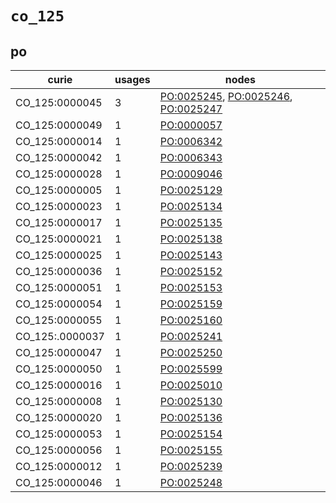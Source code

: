 # `co_125`

## po

| curie           |   usages | nodes                                                                                                                                                                     |
|-----------------|----------|---------------------------------------------------------------------------------------------------------------------------------------------------------------------------|
| CO_125:0000045  |        3 | [PO:0025245](http://purl.obolibrary.org/obo/PO_0025245), [PO:0025246](http://purl.obolibrary.org/obo/PO_0025246), [PO:0025247](http://purl.obolibrary.org/obo/PO_0025247) |
| CO_125:0000049  |        1 | [PO:0000057](http://purl.obolibrary.org/obo/PO_0000057)                                                                                                                   |
| CO_125:0000014  |        1 | [PO:0006342](http://purl.obolibrary.org/obo/PO_0006342)                                                                                                                   |
| CO_125:0000042  |        1 | [PO:0006343](http://purl.obolibrary.org/obo/PO_0006343)                                                                                                                   |
| CO_125:0000028  |        1 | [PO:0009046](http://purl.obolibrary.org/obo/PO_0009046)                                                                                                                   |
| CO_125:0000005  |        1 | [PO:0025129](http://purl.obolibrary.org/obo/PO_0025129)                                                                                                                   |
| CO_125:0000023  |        1 | [PO:0025134](http://purl.obolibrary.org/obo/PO_0025134)                                                                                                                   |
| CO_125:0000017  |        1 | [PO:0025135](http://purl.obolibrary.org/obo/PO_0025135)                                                                                                                   |
| CO_125:0000021  |        1 | [PO:0025138](http://purl.obolibrary.org/obo/PO_0025138)                                                                                                                   |
| CO_125:0000025  |        1 | [PO:0025143](http://purl.obolibrary.org/obo/PO_0025143)                                                                                                                   |
| CO_125:0000036  |        1 | [PO:0025152](http://purl.obolibrary.org/obo/PO_0025152)                                                                                                                   |
| CO_125:0000051  |        1 | [PO:0025153](http://purl.obolibrary.org/obo/PO_0025153)                                                                                                                   |
| CO_125:0000054  |        1 | [PO:0025159](http://purl.obolibrary.org/obo/PO_0025159)                                                                                                                   |
| CO_125:0000055  |        1 | [PO:0025160](http://purl.obolibrary.org/obo/PO_0025160)                                                                                                                   |
| CO_125:.0000037 |        1 | [PO:0025241](http://purl.obolibrary.org/obo/PO_0025241)                                                                                                                   |
| CO_125:0000047  |        1 | [PO:0025250](http://purl.obolibrary.org/obo/PO_0025250)                                                                                                                   |
| CO_125:0000050  |        1 | [PO:0025599](http://purl.obolibrary.org/obo/PO_0025599)                                                                                                                   |
| CO_125:0000016  |        1 | [PO:0025010](http://purl.obolibrary.org/obo/PO_0025010)                                                                                                                   |
| CO_125:0000008  |        1 | [PO:0025130](http://purl.obolibrary.org/obo/PO_0025130)                                                                                                                   |
| CO_125:0000020  |        1 | [PO:0025136](http://purl.obolibrary.org/obo/PO_0025136)                                                                                                                   |
| CO_125:0000053  |        1 | [PO:0025154](http://purl.obolibrary.org/obo/PO_0025154)                                                                                                                   |
| CO_125:0000056  |        1 | [PO:0025155](http://purl.obolibrary.org/obo/PO_0025155)                                                                                                                   |
| CO_125:0000012  |        1 | [PO:0025239](http://purl.obolibrary.org/obo/PO_0025239)                                                                                                                   |
| CO_125:0000046  |        1 | [PO:0025248](http://purl.obolibrary.org/obo/PO_0025248)                                                                                                                   |


